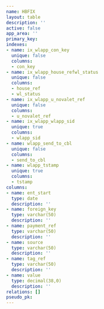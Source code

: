 ```yaml
---
name: HBFIX
layout: table
description: ''
active: false
app_area: ''
primary_key: 
indexes:
- name: ix_wlapp_con_key
  unique: false
  columns:
  - con_key
- name: ix_wlapp_house_refwl_status
  unique: false
  columns:
  - house_ref
  - wl_status
- name: ix_wlapp_u_novalet_ref
  unique: false
  columns:
  - u_novalet_ref
- name: ix_wlapp_wlapp_sid
  unique: true
  columns:
  - wlapp_sid
- name: wlapp_send_to_cbl
  unique: false
  columns:
  - send_to_cbl
- name: wlapp_tstamp
  unique: true
  columns:
  - tstamp
columns:
- name: ent_start
  type: date
  description: ''
- name: foreign_key
  type: varchar(50)
  description: ''
- name: payment_ref
  type: varchar(50)
  description: ''
- name: source
  type: varchar(50)
  description: ''
- name: tag_ref
  type: varchar(50)
  description: ''
- name: value
  type: decimal(38,0)
  description: ''
relations: []
pseudo_pk: 
---
```


